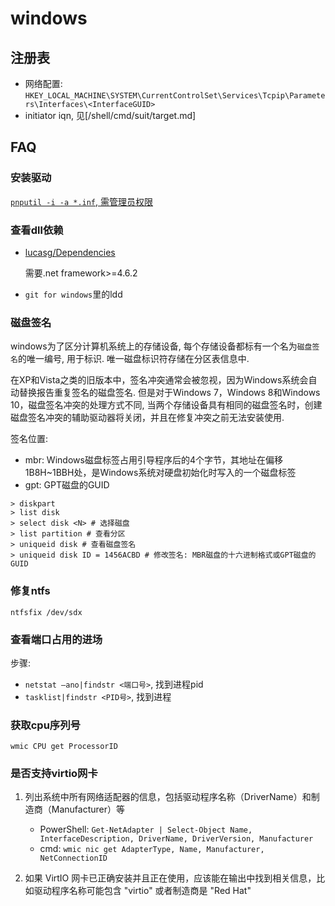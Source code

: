 # windows


## 注册表
- 网络配置: `HKEY_LOCAL_MACHINE\SYSTEM\CurrentControlSet\Services\Tcpip\Parameters\Interfaces\<InterfaceGUID>`
- initiator iqn, 见[/shell/cmd/suit/target.md]

## FAQ
### 安装驱动
[`pnputil -i -a *.inf`, 需管理员权限](https://help.aliyun.com/document_detail/217543.html#section-1kb-hov-812)

### 查看dll依赖
- [lucasg/Dependencies](https://zhuanlan.zhihu.com/p/395557318)

	需要.net framework>=4.6.2
- `git for windows`里的ldd

### 磁盘签名
windows为了区分计算机系统上的存储设备, 每个存储设备都标有一个名为`磁盘签名`的唯一编号, 用于标识. 唯一磁盘标识符存储在分区表信息中.

在XP和Vista之类的旧版本中，签名冲突通常会被忽视，因为Windows系统会自动替换报告重复签名的磁盘签名. 但是对于Windows 7，Windows 8和Windows 10，磁盘签名冲突的处理方式不同, 当两个存储设备具有相同的磁盘签名时，创建磁盘签名冲突的辅助驱动器将关闭，并且在修复冲突之前无法安装使用.

签名位置:
- mbr: Windows磁盘标签占用引导程序后的4个字节，其地址在偏移1B8H~1BBH处，是Windows系统对硬盘初始化时写入的一个磁盘标签
- gpt: GPT磁盘的GUID

```msdoc
> diskpart
> list disk
> select disk <N> # 选择磁盘
> list partition # 查看分区
> uniqueid disk # 查看磁盘签名
> uniqueid disk ID = 1456ACBD # 修改签名: MBR磁盘的十六进制格式或GPT磁盘的GUID
```

### 修复ntfs
`ntfsfix /dev/sdx`

### 查看端口占用的进场
步骤:
- `netstat –ano|findstr <端口号>`, 找到进程pid
- `tasklist|findstr <PID号>`, 找到进程

### 获取cpu序列号
`wmic CPU get ProcessorID`

### 是否支持virtio网卡
1. 列出系统中所有网络适配器的信息，包括驱动程序名称（DriverName）和制造商（Manufacturer）等

	- PowerShell: `Get-NetAdapter | Select-Object Name, InterfaceDescription, DriverName, DriverVersion, Manufacturer`
	- cmd: `wmic nic get AdapterType, Name, Manufacturer, NetConnectionID`
1. 如果 VirtIO 网卡已正确安装并且正在使用，应该能在输出中找到相关信息，比如驱动程序名称可能包含 "virtio" 或者制造商是 "Red Hat"

